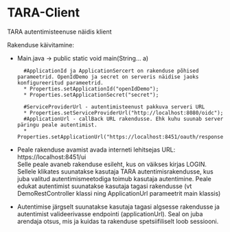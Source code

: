 # TARA-Client
TARA autentimisteenuse näidis klient

Rakenduse käivitamine:
* Main.java -> public static void main(String... a)

        #ApplicationId ja ApplicationSercert on rakenduse põhised parameetrid. OpenIdDemo ja secret on serveris näidise jaoks konfigureeritud parameetrid.
		* Properties.setApplicationId("openIdDemo");
		* Properties.setApplicationSecret("secret");
		
		#ServiceProviderUrl - autentimisteenust pakkuva serveri URL
		* Properties.setServiceProviderUrl("http://localhost:8080/oidc");
		#ApplicationUrl - callBack URL rakendusse. Ehk kuhu suunab server päringu peale autentimist. 
		* Properties.setApplicationUrl("https://localhost:8451/oauth/response");
		
* Peale rakenduse avamist avada interneti lehitsejas URL: https://localhost:8451/ui		
Selle peale avaneb rakenduse esileht, kus on väikses kirjas LOGIN. Sellele klikates suunatakse 
kasutaja TARA autentimisrakendusse, kus juba valitud autentimismeetodiga toimub kasutaja 
autentimine. Peale edukat autentimist suunatakse kasutaja tagasi rakendusse (vt 
DemoRestController klassi ning ApplicationUrl parameetrit main klassis)
		
* Autentimise järgselt suunatakse kasutaja tagasi algsesse rakendusse ja autentimist valideerivasse endpointi (applicationUrl). Seal on juba arendaja otsus, mis ja kuidas ta rakenduse
spetsiifiliselt loob sessiooni.
